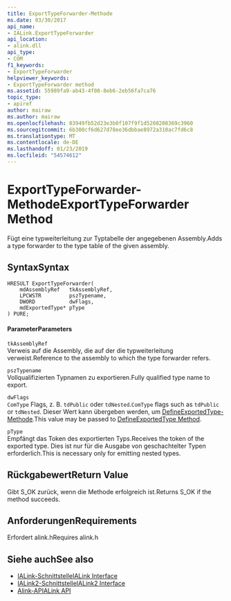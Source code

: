 ```yaml
---
title: ExportTypeForwarder-Methode
ms.date: 03/30/2017
api_name:
- IALink.ExportTypeForwarder
api_location:
- alink.dll
api_type:
- COM
f1_keywords:
- ExportTypeForwarder
helpviewer_keywords:
- ExportTypeForwarder method
ms.assetid: 55989fa9-ab43-4f08-8eb6-2eb56fa7ca76
topic_type:
- apiref
author: mairaw
ms.author: mairaw
ms.openlocfilehash: 03949fb52d23e3b0f107f9f1d5208208369c3960
ms.sourcegitcommit: 6b308cf6d627d78ee36dbbae8972a310ac7fd6c8
ms.translationtype: MT
ms.contentlocale: de-DE
ms.lasthandoff: 01/23/2019
ms.locfileid: "54574612"
---
```

# <a name="exporttypeforwarder-method"></a><span data-ttu-id="ed84b-102">ExportTypeForwarder-Methode</span><span class="sxs-lookup"><span data-stu-id="ed84b-102">ExportTypeForwarder Method</span></span>
<span data-ttu-id="ed84b-103">Fügt eine typweiterleitung zur Typtabelle der angegebenen Assembly.</span><span class="sxs-lookup"><span data-stu-id="ed84b-103">Adds a type forwarder to the type table of the given assembly.</span></span>  
  
## <a name="syntax"></a><span data-ttu-id="ed84b-104">Syntax</span><span class="sxs-lookup"><span data-stu-id="ed84b-104">Syntax</span></span>  
  
```  
HRESULT ExportTypeForwarder(  
    mdAssemblyRef   tkAssemblyRef,  
    LPCWSTR         pszTypename,  
    DWORD           dwFlags,  
    mdExportedType* pType  
) PURE;  
```  
  
#### <a name="parameters"></a><span data-ttu-id="ed84b-105">Parameter</span><span class="sxs-lookup"><span data-stu-id="ed84b-105">Parameters</span></span>  
 `tkAssemblyRef`  
 <span data-ttu-id="ed84b-106">Verweis auf die Assembly, die auf der die typweiterleitung verweist.</span><span class="sxs-lookup"><span data-stu-id="ed84b-106">Reference to the assembly to which the type forwarder refers.</span></span>  
  
 `pszTypename`  
 <span data-ttu-id="ed84b-107">Vollqualifizierten Typnamen zu exportieren.</span><span class="sxs-lookup"><span data-stu-id="ed84b-107">Fully qualified type name to export.</span></span>  
  
 `dwFlags`  
 <span data-ttu-id="ed84b-108">`ComType` Flags, z. B. `tdPublic` oder `tdNested`.</span><span class="sxs-lookup"><span data-stu-id="ed84b-108">`ComType` flags such as `tdPublic` or `tdNested`.</span></span> <span data-ttu-id="ed84b-109">Dieser Wert kann übergeben werden, um [DefineExportedType-Methode](../../../../docs/framework/unmanaged-api/metadata/imetadataassemblyemit-defineexportedtype-method.md).</span><span class="sxs-lookup"><span data-stu-id="ed84b-109">This value may be passed to [DefineExportedType Method](../../../../docs/framework/unmanaged-api/metadata/imetadataassemblyemit-defineexportedtype-method.md).</span></span>  
  
 `pType`  
 <span data-ttu-id="ed84b-110">Empfängt das Token des exportierten Typs.</span><span class="sxs-lookup"><span data-stu-id="ed84b-110">Receives the token of the exported type.</span></span> <span data-ttu-id="ed84b-111">Dies ist nur für die Ausgabe von geschachtelter Typen erforderlich.</span><span class="sxs-lookup"><span data-stu-id="ed84b-111">This is necessary only for emitting nested types.</span></span>  
  
## <a name="return-value"></a><span data-ttu-id="ed84b-112">Rückgabewert</span><span class="sxs-lookup"><span data-stu-id="ed84b-112">Return Value</span></span>  
 <span data-ttu-id="ed84b-113">Gibt S_OK zurück, wenn die Methode erfolgreich ist.</span><span class="sxs-lookup"><span data-stu-id="ed84b-113">Returns S_OK if the method succeeds.</span></span>  
  
## <a name="requirements"></a><span data-ttu-id="ed84b-114">Anforderungen</span><span class="sxs-lookup"><span data-stu-id="ed84b-114">Requirements</span></span>  
 <span data-ttu-id="ed84b-115">Erfordert alink.h</span><span class="sxs-lookup"><span data-stu-id="ed84b-115">Requires alink.h</span></span>  
  
## <a name="see-also"></a><span data-ttu-id="ed84b-116">Siehe auch</span><span class="sxs-lookup"><span data-stu-id="ed84b-116">See also</span></span>
- [<span data-ttu-id="ed84b-117">IALink-Schnittstelle</span><span class="sxs-lookup"><span data-stu-id="ed84b-117">IALink Interface</span></span>](../../../../docs/framework/unmanaged-api/alink/ialink-interface.md)
- [<span data-ttu-id="ed84b-118">IALink2-Schnittstelle</span><span class="sxs-lookup"><span data-stu-id="ed84b-118">IALink2 Interface</span></span>](../../../../docs/framework/unmanaged-api/alink/ialink2-interface.md)
- [<span data-ttu-id="ed84b-119">Alink-API</span><span class="sxs-lookup"><span data-stu-id="ed84b-119">ALink API</span></span>](../../../../docs/framework/unmanaged-api/alink/index.md)
